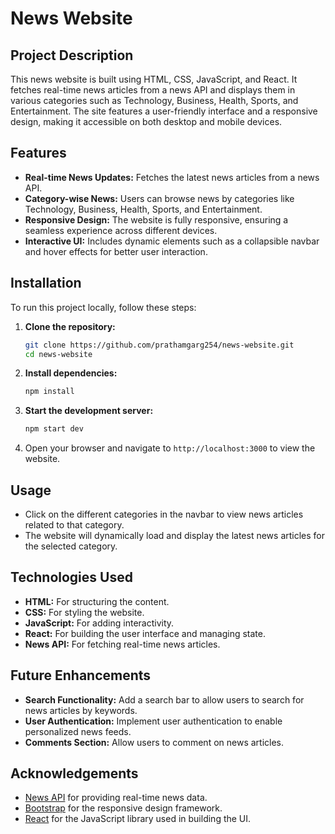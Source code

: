 # News Website

## Project Description

This news website is built using HTML, CSS, JavaScript, and React. It fetches real-time news articles from a news API and displays them in various categories such as Technology, Business, Health, Sports, and Entertainment. The site features a user-friendly interface and a responsive design, making it accessible on both desktop and mobile devices.

## Features

- **Real-time News Updates:** Fetches the latest news articles from a news API.
- **Category-wise News:** Users can browse news by categories like Technology, Business, Health, Sports, and Entertainment.
- **Responsive Design:** The website is fully responsive, ensuring a seamless experience across different devices.
- **Interactive UI:** Includes dynamic elements such as a collapsible navbar and hover effects for better user interaction.

## Installation

To run this project locally, follow these steps:

1. **Clone the repository:**
    ```bash
    git clone https://github.com/prathamgarg254/news-website.git
    cd news-website
    ```

2. **Install dependencies:**
    ```bash
    npm install
    ```

3. **Start the development server:**
    ```bash
    npm start dev
    ```

4. Open your browser and navigate to `http://localhost:3000` to view the website.

## Usage

- Click on the different categories in the navbar to view news articles related to that category.
- The website will dynamically load and display the latest news articles for the selected category.

## Technologies Used

- **HTML:** For structuring the content.
- **CSS:** For styling the website.
- **JavaScript:** For adding interactivity.
- **React:** For building the user interface and managing state.
- **News API:** For fetching real-time news articles.

## Future Enhancements

- **Search Functionality:** Add a search bar to allow users to search for news articles by keywords.
- **User Authentication:** Implement user authentication to enable personalized news feeds.
- **Comments Section:** Allow users to comment on news articles.

## Acknowledgements

- [News API](https://newsapi.org/) for providing real-time news data.
- [Bootstrap](https://getbootstrap.com/) for the responsive design framework.
- [React](https://reactjs.org/) for the JavaScript library used in building the UI.

